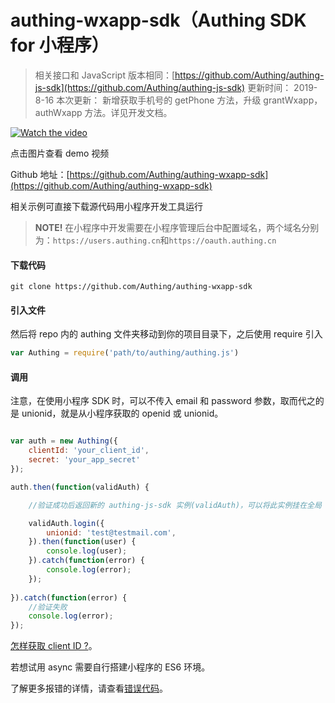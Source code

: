 # authing-wxapp-sdk（Authing SDK for 小程序）

> 相关接口和 JavaScript 版本相同：[https://github.com/Authing/authing-js-sdk](https://github.com/Authing/authing-js-sdk)
> 更新时间： 2019-8-16
> 本次更新： 新增获取手机号的 getPhone 方法，升级 grantWxapp，authWxapp 方法。详见开发文档。


[![Watch the video](https://usercontents.authing.cn/20180528-184211@2x.png)](https://usercontents.authing.cn/wxapp-sdk-demo.mp4)

点击图片查看 demo 视频

Github 地址：[https://github.com/Authing/authing-wxapp-sdk](https://github.com/Authing/authing-wxapp-sdk)

相关示例可直接下载源代码用小程序开发工具运行

> **NOTE!** 在小程序中开发需要在小程序管理后台中配置域名，两个域名分别为：``https://users.authing.cn``和``https://oauth.authing.cn``

#### 下载代码

``` shell
git clone https://github.com/Authing/authing-wxapp-sdk
```

#### 引入文件

然后将 repo 内的 authing 文件夹移动到你的项目目录下，之后使用 require 引入

```javascript
var Authing = require('path/to/authing/authing.js')
```

#### 调用

注意，在使用小程序 SDK 时，可以不传入 email 和 password 参数，取而代之的是 unionid，就是从小程序获取的 openid 或 unionid。

``` javascript

var auth = new Authing({
	clientId: 'your_client_id',
	secret: 'your_app_secret'
});

auth.then(function(validAuth) {

	//验证成功后返回新的 authing-js-sdk 实例(validAuth)，可以将此实例挂在全局

	validAuth.login({
		unionid: 'test@testmail.com',
	}).then(function(user) {
		console.log(user);	
	}).catch(function(error) {
		console.log(error);	
	});
	
}).catch(function(error) {
	//验证失败
	console.log(error);
});

```

[怎样获取 client ID ?](https://docs.authing.cn/#/quick_start/howto)。

若想试用 async 需要自行搭建小程序的 ES6 环境。

了解更多报错的详情，请查看[错误代码](https://docs.authing.cn/#/quick_start/error_code)。
